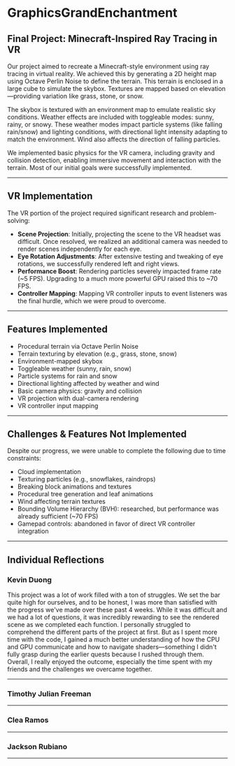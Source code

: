 # GraphicsGrandEnchantment

## Final Project: Minecraft-Inspired Ray Tracing in VR

Our project aimed to recreate a Minecraft-style environment using ray tracing in virtual reality. We achieved this by generating a 2D height map using Octave Perlin Noise to define the terrain. This terrain is enclosed in a large cube to simulate the skybox. Textures are mapped based on elevation—providing variation like grass, stone, or snow.

The skybox is textured with an environment map to emulate realistic sky conditions. Weather effects are included with toggleable modes: sunny, rainy, or snowy. These weather modes impact particle systems (like falling rain/snow) and lighting conditions, with directional light intensity adapting to match the environment. Wind also affects the direction of falling particles.

We implemented basic physics for the VR camera, including gravity and collision detection, enabling immersive movement and interaction with the terrain. Most of our initial goals were successfully implemented.

---

## VR Implementation

The VR portion of the project required significant research and problem-solving:

- **Scene Projection**: Initially, projecting the scene to the VR headset was difficult. Once resolved, we realized an additional camera was needed to render scenes independently for each eye.
- **Eye Rotation Adjustments**: After extensive testing and tweaking of eye rotations, we successfully rendered left and right views.
- **Performance Boost**: Rendering particles severely impacted frame rate (~5 FPS). Upgrading to a much more powerful GPU raised this to ~70 FPS.
- **Controller Mapping**: Mapping VR controller inputs to event listeners was the final hurdle, which we were proud to overcome.

---

## Features Implemented

- Procedural terrain via Octave Perlin Noise
- Terrain texturing by elevation (e.g., grass, stone, snow)
- Environment-mapped skybox
- Toggleable weather (sunny, rain, snow)
- Particle systems for rain and snow
- Directional lighting affected by weather and wind
- Basic camera physics: gravity and collision
- VR projection with dual-camera rendering
- VR controller input mapping

---

## Challenges & Features Not Implemented

Despite our progress, we were unable to complete the following due to time constraints:

- Cloud implementation
- Texturing particles (e.g., snowflakes, raindrops)
- Breaking block animations and textures
- Procedural tree generation and leaf animations
- Wind affecting terrain textures
- Bounding Volume Hierarchy (BVH): researched, but performance was already sufficient (~70 FPS)
- Gamepad controls: abandoned in favor of direct VR controller integration

---

## Individual Reflections

### Kevin Duong

This project was a lot of work filled with a ton of struggles. We set the bar quite high for ourselves, and to be honest, I was more than satisfied with the progress we've made over these past 4 weeks. While it was difficult and we had a lot of questions, it was incredibly rewarding to see the rendered scene as we completed each function. I personally struggled to comprehend the different parts of the project at first. But as I spent more time with the code, I gained a much better understanding of how the CPU and GPU communicate and how to navigate shaders—something I didn't fully grasp during the earlier quests because I rushed through them. Overall, I really enjoyed the outcome, especially the time spent with my friends and the challenges we overcame together.

---

### Timothy Julian Freeman  

---

### Clea Ramos  

---

### Jackson Rubiano  

---

